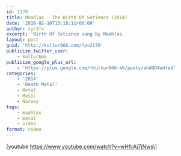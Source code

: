 ```yaml
---
id: 2170
title: Maahlas - The Birth Of Setience (2014)
date: '2016-02-10T13:18:11+00:00'
author: syr3fx
excerpt: 'Birth Of Setience song by Maahlas.'
layout: post
guid: 'http://kultur666.com/?p=2170'
publicize_twitter_user:
    - kultur666
publicize_google_plus_url:
    - 'https://plus.google.com/+Kultur666-k6/posts/ahAUD4adfed'
categories:
    - '2014'
    - 'Death Metal'
    - Metal
    - Music
    - Norway
tags:
    - maahlas
    - metal
    - video
format: video
---
```


\[youtube https://www.youtube.com/watch?v=wHfcAj7jNws\]